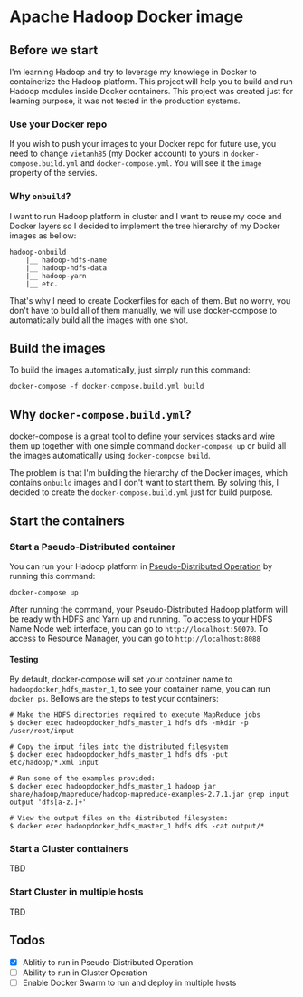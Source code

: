 # Apache Hadoop Docker image

## Before we start

I'm learning Hadoop and try to leverage my knowlege in Docker to containerize the Hadoop platform. This project will help you to build and run Hadoop modules inside Docker containers. This project was created just for learning purpose, it was not tested in the production systems.

### Use your Docker repo

If you wish to push your images to your Docker repo for future use, you need to change `vietanh85` (my Docker account) to yours in `docker-compose.build.yml` and `docker-compose.yml`. You will see it the `image` property of the servies.

### Why `onbuild`?

I want to run Hadoop platform in cluster and I want to reuse my code and Docker layers so I decided to implement the tree hierarchy of my Docker images as bellow:

```
hadoop-onbuild
	|__ hadoop-hdfs-name
	|__ hadoop-hdfs-data
	|__ hadoop-yarn
	|__ etc.
```

That's why I need to create Dockerfiles for each of them. But no worry, you don't have to build all of them manually, we will use docker-compose to automatically build all the images with one shot.

## Build the images

To build the images automatically, just simply run this command:

```
docker-compose -f docker-compose.build.yml build
```

## Why `docker-compose.build.yml`?

docker-compose is a great tool to define your services stacks and wire them up together with one simple command `docker-compose up` or build all the images automatically using `docker-compose build`. 

The problem is that I'm building the hierarchy of the Docker images, which contains `onbuild` images and I don't want to start them. By solving this, I decided to create the `docker-compose.build.yml` just for build purpose.

## Start the containers

### Start a Pseudo-Distributed container

You can run your Hadoop platform in [Pseudo-Distributed Operation](http://hadoop.apache.org/docs/current/hadoop-project-dist/hadoop-common/SingleCluster.html#Pseudo-Distributed_Operation) by running this command:

```
docker-compose up
```

After running the command, your Pseudo-Distributed Hadoop platform will be ready with HDFS and Yarn up and running. To access to your HDFS Name Node web interface, you can go to `http://localhost:50070`. To access to Resource Manager, you can go to `http://localhost:8088`

#### Testing
By default, docker-compose will set your container name to `hadoopdocker_hdfs_master_1`, to see your container name, you can run `docker ps`. Bellows are the steps to test your containers:

```
# Make the HDFS directories required to execute MapReduce jobs
$ docker exec hadoopdocker_hdfs_master_1 hdfs dfs -mkdir -p /user/root/input

# Copy the input files into the distributed filesystem
$ docker exec hadoopdocker_hdfs_master_1 hdfs dfs -put etc/hadoop/*.xml input

# Run some of the examples provided:
$ docker exec hadoopdocker_hdfs_master_1 hadoop jar share/hadoop/mapreduce/hadoop-mapreduce-examples-2.7.1.jar grep input output 'dfs[a-z.]+'

# View the output files on the distributed filesystem:
$ docker exec hadoopdocker_hdfs_master_1 hdfs dfs -cat output/*
```

### Start a Cluster conttainers

TBD

### Start Cluster in multiple hosts

TBD

## Todos
- [x] Ablitiy to run in Pseudo-Distributed Operation
- [ ] Ability to run in Cluster Operation
- [ ] Enable Docker Swarm to run and deploy in multiple hosts
